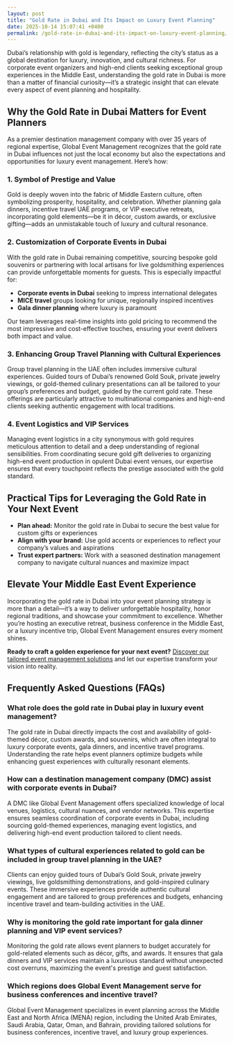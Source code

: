 ```yaml
---
layout: post
title: "Gold Rate in Dubai and Its Impact on Luxury Event Planning"
date: 2025-10-14 15:07:41 +0400
permalink: /gold-rate-in-dubai-and-its-impact-on-luxury-event-planning/
---
```

Dubai’s relationship with gold is legendary, reflecting the city’s status as a global destination for luxury, innovation, and cultural richness. For corporate event organizers and high-end clients seeking exceptional group experiences in the Middle East, understanding the gold rate in Dubai is more than a matter of financial curiosity—it’s a strategic insight that can elevate every aspect of event planning and hospitality.

## Why the Gold Rate in Dubai Matters for Event Planners

As a premier destination management company with over 35 years of regional expertise, Global Event Management recognizes that the gold rate in Dubai influences not just the local economy but also the expectations and opportunities for luxury event management. Here’s how:

### 1. Symbol of Prestige and Value

Gold is deeply woven into the fabric of Middle Eastern culture, often symbolizing prosperity, hospitality, and celebration. Whether planning gala dinners, incentive travel UAE programs, or VIP executive retreats, incorporating gold elements—be it in décor, custom awards, or exclusive gifting—adds an unmistakable touch of luxury and cultural resonance.

### 2. Customization of Corporate Events in Dubai

With the gold rate in Dubai remaining competitive, sourcing bespoke gold souvenirs or partnering with local artisans for live goldsmithing experiences can provide unforgettable moments for guests. This is especially impactful for:

- **Corporate events in Dubai** seeking to impress international delegates  
- **MICE travel** groups looking for unique, regionally inspired incentives  
- **Gala dinner planning** where luxury is paramount

Our team leverages real-time insights into gold pricing to recommend the most impressive and cost-effective touches, ensuring your event delivers both impact and value.

### 3. Enhancing Group Travel Planning with Cultural Experiences

Group travel planning in the UAE often includes immersive cultural experiences. Guided tours of Dubai’s renowned Gold Souk, private jewelry viewings, or gold-themed culinary presentations can all be tailored to your group’s preferences and budget, guided by the current gold rate. These offerings are particularly attractive to multinational companies and high-end clients seeking authentic engagement with local traditions.

### 4. Event Logistics and VIP Services

Managing event logistics in a city synonymous with gold requires meticulous attention to detail and a deep understanding of regional sensibilities. From coordinating secure gold gift deliveries to organizing high-end event production in opulent Dubai event venues, our expertise ensures that every touchpoint reflects the prestige associated with the gold standard.

## Practical Tips for Leveraging the Gold Rate in Your Next Event

- **Plan ahead:** Monitor the gold rate in Dubai to secure the best value for custom gifts or experiences  
- **Align with your brand:** Use gold accents or experiences to reflect your company’s values and aspirations  
- **Trust expert partners:** Work with a seasoned destination management company to navigate cultural nuances and maximize impact

## Elevate Your Middle East Event Experience

Incorporating the gold rate in Dubai into your event planning strategy is more than a detail—it’s a way to deliver unforgettable hospitality, honor regional traditions, and showcase your commitment to excellence. Whether you’re hosting an executive retreat, business conference in the Middle East, or a luxury incentive trip, Global Event Management ensures every moment shines.

**Ready to craft a golden experience for your next event?** [Discover our tailored event management solutions](https://geventm.com/) and let our expertise transform your vision into reality.

## Frequently Asked Questions (FAQs)

### What role does the gold rate in Dubai play in luxury event management?

The gold rate in Dubai directly impacts the cost and availability of gold-themed décor, custom awards, and souvenirs, which are often integral to luxury corporate events, gala dinners, and incentive travel programs. Understanding the rate helps event planners optimize budgets while enhancing guest experiences with culturally resonant elements.

### How can a destination management company (DMC) assist with corporate events in Dubai?

A DMC like Global Event Management offers specialized knowledge of local venues, logistics, cultural nuances, and vendor networks. This expertise ensures seamless coordination of corporate events in Dubai, including sourcing gold-themed experiences, managing event logistics, and delivering high-end event production tailored to client needs.

### What types of cultural experiences related to gold can be included in group travel planning in the UAE?

Clients can enjoy guided tours of Dubai’s Gold Souk, private jewelry viewings, live goldsmithing demonstrations, and gold-inspired culinary events. These immersive experiences provide authentic cultural engagement and are tailored to group preferences and budgets, enhancing incentive travel and team-building activities in the UAE.

### Why is monitoring the gold rate important for gala dinner planning and VIP event services?

Monitoring the gold rate allows event planners to budget accurately for gold-related elements such as décor, gifts, and awards. It ensures that gala dinners and VIP services maintain a luxurious standard without unexpected cost overruns, maximizing the event's prestige and guest satisfaction.

### Which regions does Global Event Management serve for business conferences and incentive travel?

Global Event Management specializes in event planning across the Middle East and North Africa (MENA) region, including the United Arab Emirates, Saudi Arabia, Qatar, Oman, and Bahrain, providing tailored solutions for business conferences, incentive travel, and luxury group experiences.

<script type="application/ld+json">
{
  "@context": "https://schema.org",
  "@type": "BlogPosting",
  "headline": "Gold Rate in Dubai and Its Impact on Luxury Event Planning",
  "description": "Explore how the gold rate in Dubai influences luxury event planning, corporate events, and cultural experiences in the Middle East, guided by Global Event Management's expertise.",
  "url": "https://geventm.com/blog/gold-rate-dubai-luxury-event-planning",
  "author": {
    "@type": "Person",
    "name": "Global Event Management",
    "description": "Global Event Management is a premier destination management company with over 35 years of experience planning and executing exceptional events across the Middle East."
  },
  "publisher": {
    "@type": "Organization",
    "name": "Global Event Management",
    "logo": {
      "@type": "ImageObject",
      "url": "https://geventm.com/logo.png"
    }
  },
  "datePublished": "2024-04-01",
  "dateModified": "2024-04-01",
  "mainEntityOfPage": "https://geventm.com/blog/gold-rate-dubai-luxury-event-planning",
  "keywords": "Middle East event planning, corporate events in Dubai, destination management company, incentive travel UAE, business conferences Middle East, luxury event management, group travel planning, event logistics, cultural experiences, Dubai corporate hospitality"
}
</script>

<script type="application/ld+json">
{
  "@context": "https://schema.org",
  "@type": "FAQPage",
  "mainEntity": [
    {
      "@type": "Question",
      "name": "What role does the gold rate in Dubai play in luxury event management?",
      "acceptedAnswer": {
        "@type": "Answer",
        "text": "The gold rate in Dubai directly impacts the cost and availability of gold-themed décor, custom awards, and souvenirs, which are often integral to luxury corporate events, gala dinners, and incentive travel programs. Understanding the rate helps event planners optimize budgets while enhancing guest experiences with culturally resonant elements."
      }
    },
    {
      "@type": "Question",
      "name": "How can a destination management company (DMC) assist with corporate events in Dubai?",
      "acceptedAnswer": {
        "@type": "Answer",
        "text": "A DMC like Global Event Management offers specialized knowledge of local venues, logistics, cultural nuances, and vendor networks. This expertise ensures seamless coordination of corporate events in Dubai, including sourcing gold-themed experiences, managing event logistics, and delivering high-end event production tailored to client needs."
      }
    },
    {
      "@type": "Question",
      "name": "What types of cultural experiences related to gold can be included in group travel planning in the UAE?",
      "acceptedAnswer": {
        "@type": "Answer",
        "text": "Clients can enjoy guided tours of Dubai’s Gold Souk, private jewelry viewings, live goldsmithing demonstrations, and gold-inspired culinary events. These immersive experiences provide authentic cultural engagement and are tailored to group preferences and budgets, enhancing incentive travel and team-building activities in the UAE."
      }
    },
    {
      "@type": "Question",
      "name": "Why is monitoring the gold rate important for gala dinner planning and VIP event services?",
      "acceptedAnswer": {
        "@type": "Answer",
        "text": "Monitoring the gold rate allows event planners to budget accurately for gold-related elements such as décor, gifts, and awards. It ensures that gala dinners and VIP services maintain a luxurious standard without unexpected cost overruns, maximizing the event's prestige and guest satisfaction."
      }
    },
    {
      "@type": "Question",
      "name": "Which regions does Global Event Management serve for business conferences and incentive travel?",
      "acceptedAnswer": {
        "@type": "Answer",
        "text": "Global Event Management specializes in event planning across the Middle East and North Africa (MENA) region, including the United Arab Emirates, Saudi Arabia, Qatar, Oman, and Bahrain, providing tailored solutions for business conferences, incentive travel, and luxury group experiences."
      }
    }
  ]
}
</script>
